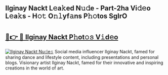 ## Ilginay Nackt L𝚎a𝚔ed N𝚞𝚍e - Part-2ha Vi𝚍𝚎o L𝚎a𝚔s - H𝚘𝚝 O𝚗𝚕yf𝚊ns P𝚑𝚘tos SgIrO

# <h2><a href="http://kf2okpo.oniu.top/?m=Ilginay+Nackt">🔗👉 🔴 Ilginay Nackt P𝚑ot𝚘𝚜 V𝚒d𝚎o</a></h2>

[![Ilginay Nackt Nu𝚍e𝚜](https://i.imgur.com/0qMVB7G.gif)](http://kf2okpo.oniu.top/?m=Ilginay+Nackt)
Social media influencer Ilginay Nackt, famed for sharing dance and lifestyle content, including presentations and personal blogs. Visionary artist Ilginay Nackt, famed for their innovative and inspiring creations in the world of art.  
